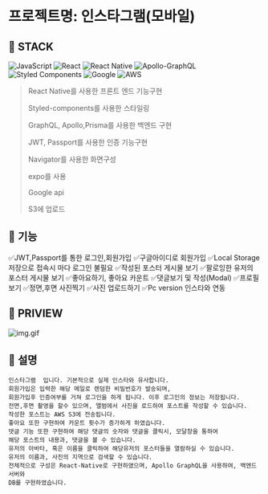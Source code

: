 # 프로젝트명: 인스타그램(모바일)

## :muscle: STACK

![JavaScript](https://img.shields.io/badge/javascript-%23323330.svg?style=for-the-badge&logo=javascript&logoColor=%23F7DF1E)
![React](https://img.shields.io/badge/react-%2320232a.svg?style=for-the-badge&logo=react&logoColor=%2361DAFB)
![React Native](https://img.shields.io/badge/react_native-%2320232a.svg?style=for-the-badge&logo=react&logoColor=%2361DAFB)
![Apollo-GraphQL](https://img.shields.io/badge/-ApolloGraphQL-311C87?style=for-the-badge&logo=apollo-graphql)
![Styled Components](https://img.shields.io/badge/styled--components-DB7093?style=for-the-badge&logo=styled-components&logoColor=white)
![Google](https://img.shields.io/badge/google-4285F4?style=for-the-badge&logo=google&logoColor=white)
![AWS](https://img.shields.io/badge/AWS-%23FF9900.svg?style=for-the-badge&logo=amazon-aws&logoColor=white)

> React Native를 사용한 프론트 엔드 기능구현
>
> Styled-components를 사용한 스타일링
>
> GraphQL, Apollo,Prisma를 사용한 백엔드 구현
>
> JWT, Passport를 사용한 인증 기능구현
>
> Navigator를 사용한 화면구성
>
> expo를 사용
>
> Google api
>
> S3에 업로드

## :large_blue_circle: 기능

✅JWT,Passport를 통한 로그인,회원가입
✅구글아이디로 회원가입
✅Local Storage저장으로 접속시 마다 로그인 불필요
✅작성된 포스터 게시물 보기
✅팔로잉한 유저의 포스터 게시물 보기
✅좋아요하기, 좋아요 카운트
✅댓글보기 및 작성(Modal)
✅프로필 보기
✅정면,후면 사진찍기
✅사진 업로드하기
✅Pc version 인스타와 연동

## :red_circle: PRIVIEW

![img.gif](readmeGif/gif.gif)

## :large_blue_circle: 설명

```
인스타그램  입니다. 기본적으로 실제 인스타와 유사합니다.
회원가입은 입력한 해당 메일로 랜덤한 비밀번호가 발송되며,
회원가입후 인증여부를 거쳐 로그인을 하게 됩니다. 이후 로그인의 정보는 저장됩니다.
전면,후면 촬영을 할수 있으며, 앨범에서 사진을 로드하여 포스트를 작성할 수 있습니다.
작성한 포스트는 AWS S3에 전송됩니다.
좋아요 또한 구현하여 카운트 횟수가 증가하게 하였습니다.
댓글 기능 또한 구현하여 해당 댓글의 숫자와 댓글을 클릭시, 모달창을 통하여
해당 포스트의 내용과, 댓글을 볼 수 있습니다.
유저의 아바타, 혹은 이름을 클릭하여 해당유저의 포스터들을 열람하실 수 있습니다.
유저의 이름과, 사진의 지역으로 검색할 수 있습니다.
전체적으로 구성은 React-Native로 구현하였으며, Apollo GraphQL을 사용하여, 백엔드 서버와
DB를 구현하였습니다.
```

